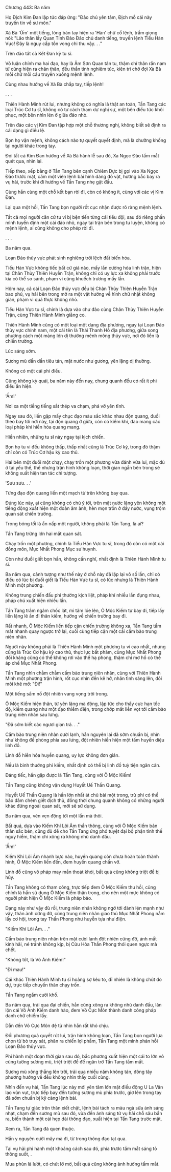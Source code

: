 




Chương 443: Ba năm


Họ Địch Kim Đan lập tức đáp ứng: "Đảo chủ yên tâm, Địch mỗ cái này truyền tin về sư môn."

Xà Bà 'Ừm' một tiếng, lòng bàn tay hiện ra 'Hàn' chữ cổ lệnh, trầm giọng nói: "Lão thân lấy Quan Tinh Đảo Đảo chủ danh tiếng, truyền lệnh Tiểu Hàn Vực! Đây là nguy cấp tồn vong chi thu vậy. . ."

Trên đảo tất cả Kết Đan kỳ tu sĩ.

Vô luận chính ma hai đạo, hay là Âm Sơn Quan tán tu, thậm chí thân rắn nam tử cũng hiện ra chân thân, đều thần tình nghiêm túc, kiên trì chờ đợi Xà Bà mỗi chữ mỗi câu truyền xuống mệnh lệnh.

Cùng nhau hướng về Xà Bà chắp tay, tiếp lệnh!

. . .

Thiên Hành Minh rút lui, nhưng không có nghĩa là thật an toàn, Tần Tang các loại Trúc Cơ tu sĩ, không có tư cách tham dự nghị sự, một bên điều tức khôi phục, một bên nhìn lén ở giữa đảo nhỏ.

Trên đảo các vị Kim Đan tập hợp một chỗ thương nghị, không biết sẽ định ra cái dạng gì điều lệ.

Bọn họ vận mệnh, không cách nào tự quyết quyết định, mà là chưởng khống tại người khác trong tay.

Đợi tất cả Kim Đan hướng về Xà Bà hành lễ sau đó, Xa Ngọc Đào tầm mắt quét qua, nhìn lại.

Tiếp theo, xếp bằng ở Tần Tang bên cạnh Chiêm Dực bị gọi vào Xa Ngọc Đào trước mặt, cầm một viên lệnh bài hình dáng đồ vật, hướng bắc bay ra vụ hải, trước khi đi hướng về Tần Tang nhẹ gật đầu.

Cùng hắn cùng một chỗ kết bạn rời đi, còn có không ít, cùng với các vị Kim Đan.

Lại qua một hồi, Tần Tang bọn người rốt cục nhận được rõ ràng mệnh lệnh.

Tất cả mọi người căn cứ tu vi bị bện tiến từng cái tiểu đội, sau đó riêng phần mình tuyển định một cái đảo nhỏ, ngay tại trận bên trong tu luyện, không có mệnh lệnh, ai cũng không cho phép rời đi.

. . .

Ba năm qua.

Loạn Đảo thủy vực phát sinh nghiêng trời lệch đất biến hóa.

Tiểu Hàn Vực không tiếc bất cứ giá nào, mấy lần cường hóa linh trận, hiện tại Chân Thủy Thiên Huyễn Trận, không chỉ có uy lực xa không phải trước kia có thể so sánh, phạm vi cũng khuếch trương mấy lần.

Hôm nay, cả cái Loạn Đảo thủy vực đều bị Chân Thủy Thiên Huyễn Trận bao phủ, vụ hải bên trong mở ra một vật hướng về hình chữ nhật không gian, phạm vi quả thực không nhỏ.

Tiểu Hàn Vực tu sĩ, chính là dựa vào chư đảo cùng Chân Thủy Thiên Huyễn Trận, cùng Thiên Hành Minh giằng co.

Thiên Hành Minh cũng có một loại một dạng địa phương, ngay tại Loạn Đảo thủy vực chính nam, một cái tên là Thái Thanh Hồ địa phương, giữa song phương cách một mảng lớn dị thường mênh mông thủy vực, nơi đó liền là chiến trường.

Lúc sáng sớm.

Sương mù dần dần tiêu tán, mặt nước như gương, yên lặng dị thường.

Không có một cái phi điểu.

Cũng không kỳ quái, ba năm này đến nay, chung quanh đều có rất ít phi điểu ẩn hiện.

'Ầm!'

Nơi xa một tiếng tiếng sắt thép va chạm, phá vỡ yên tĩnh.

Ngay sau đó, liền gặp mấy chục đạo màu sắc khác nhau độn quang, đuổi theo bay tới nơi này, tại độn quang ở giữa, còn có kiếm khí, đao mang các loại pháp khí hiển hóa quang mang.

Hiển nhiên, những tu sĩ này ngay tại kịch chiến.

Bọn họ tu vi đều không thấp, thấp nhất cũng là Trúc Cơ kỳ, trong đó thậm chí còn có Trúc Cơ hậu kỳ cao thủ.

Hai bên một đuổi một chạy, chạy trốn một phương vừa đánh vừa lui, mặc dù ở tại yếu thế, thế nhưng trận hình không loạn, thời gian ngắn bên trong sẽ không xuất hiện tan tác chi tượng.

'Sưu sưu. . .'

Từng đạo độn quang liền một mạch từ trên không bay qua.

Đúng lúc này, ai cũng không có chú ý tới, trên mặt nước lặng yên không một tiếng động xuất hiện một đoàn âm ảnh, hèn mọn trốn ở đáy nước, vụng trộm quan sát chiến trường.

Trong bóng tối là ẩn nấp một người, không phải là Tần Tang, là ai?

Tần Tang trừng lớn hai mắt quan sát.

Chạy trốn một phương, chính là Tiểu Hàn Vực tu sĩ, trong đó còn có một cái đồng môn, Mục Nhất Phong Mục sư huynh.

Còn như đuổi giết bọn hắn, không cần nghĩ, nhất định là Thiên Hành Minh tu sĩ.

Ba năm qua, cảnh tượng như thế này ở chỗ này đã lặp lại vô số lần, chỉ có điều có lúc bị đuổi giết là Tiểu Hàn Vực tu sĩ, có lúc nhưng là Thiên Hành Minh một phương.

Không trung chiến đấu phi thường kịch liệt, pháp khí nhiều lần đụng nhau, pháp chú xuất hiện nhiều lần.

Tần Tang trầm ngâm chốc lát, mi tâm lóe lên, Ô Mộc Kiếm tự bay đi, tiếp lấy liền lặng lẽ ẩn đi thân kiếm, hướng về chiến trường bay đi.

Rất nhanh, Ô Mộc Kiếm liền tiếp cận chiến trường không xa, Tần Tang tầm mắt nhanh quay ngược trở lại, cuối cùng tiếp cận một cái cẩm bào trung niên nhân.

Người này không phải là Thiên Hành Minh một phương tu vi cao nhất, nhưng cũng là Trúc Cơ hậu kỳ cao thủ, thực lực bất phàm, cùng Mục Nhất Phong đối kháng cũng có thể không rơi vào thế hạ phong, thậm chí mơ hồ có thể áp chế Mục Nhất Phong.

Tần Tang nhìn chằm chằm cẩm bào trung niên nhân, cùng với Thiên Hành Minh một phương trận hình, rốt cục nhìn đến kẽ hở, nhãn tình sáng lên, đôi môi khẽ mở: "Đi!"

Một tiếng sấm nổ đột nhiên vang vọng trời trong.

Ô Mộc Kiếm hiện thân, từ yên lặng mà động, lập tức cho thấy cực hạn tốc độ, kiếm quang như một đạo thiểm điện, trong chớp mắt liền vọt tới cẩm bào trung niên nhân sau lưng.

"Đã sớm biết các ngươi gian trá. . ."

Cẩm bào trung niên nhân cười lạnh, hắn nguyên lai đã sớm chuẩn bị, nhìn như không đề phòng phía sau lưng, đột nhiên hiển hiện một tấm huyền diệu linh đồ.

Linh đồ hiển hóa huyền quang, uy lực không đơn giản.

Nếu là bình thường phi kiếm, nhất định có thể bị linh đồ tuỳ tiện ngăn cản.

Đáng tiếc, hắn gặp được là Tần Tang, cùng với Ô Mộc Kiếm!

Tần Tang cũng không vận dụng Huyết Uế Thần Quang.

Huyết Uế Thần Quang là hắn lớn nhất át chủ bài một trong, trừ phi có thể bảo đảm chém giết địch thủ, đồng thời chung quanh không có những người khác đứng ngoài quan sát, mới sẽ sử dụng.

Ba năm qua, vẻn vẹn động tới một lần mà thôi.

Bất quá, dựa vào Kiếm Khí Lôi Âm thần thông, cùng với Ô Mộc Kiếm bản thân sắc bén, cũng đủ để cho Tần Tang ứng phó tuyệt đại bộ phận tình thế nguy hiểm, thậm chí xông ra không nhũ danh đầu.

'Ầm!'

Kiếm Khí Lôi Âm nhanh bực nào, huyền quang còn chưa hoàn toàn thành hình, Ô Mộc Kiếm liền đến, đem huyền quang chấn vỡ.

Linh đồ cũng vô pháp may mắn thoát khỏi, bất quá cũng không triệt để bị hủy.

Tần Tang không có tham công, trực tiếp đem Ô Mộc Kiếm thu hồi, cũng chính là hắn sử dụng Ô Mộc Kiếm thận trọng, cho nên một mực không có người phát hiện Ô Mộc Kiếm là pháp bảo.

Dạng này như vậy đủ rồi, trung niên nhân không ngờ tới đánh lén mạnh như vậy, thân ảnh cứng đờ, cùng trung niên nhân giao thủ Mục Nhất Phong nắm lấy cơ hội, trong tay Thần Phong như huyễn tựa như điện.

"Kiếm Khí Lôi Âm. . ."

Cẩm bào trung niên nhân trên mặt cười lạnh đột nhiên cứng đờ, ánh mắt kinh hãi, né tránh không kịp, bị Cửu Hỏa Thần Phong thói quen ngực mà chết.

"Không tốt, là Vô Ảnh Kiếm!"

"Đi mau!"

Cái khác Thiên Hành Minh tu sĩ hoảng sợ kêu to, dĩ nhiên là không chút do dự, trực tiếp chuyển thân chạy trốn.

Tần Tang ngầm cười khổ.

Ba năm qua, trải qua đại chiến, hắn cũng xông ra không nhũ danh đầu, lăn lộn cái Vô Ảnh Kiếm danh hào, đem Vô Cực Môn thành danh công pháp danh chữ chiếm lấy.

Dẫn đến Vô Cực Môn đệ tử nhìn hắn rất khó chịu.

Đối phương quả quyết rút lui, trận hình không loạn, Tần Tang bọn người lựa chọn từ bỏ truy sát, phân ra chiến lợi phẩm, Tần Tang một mình phản hồi Loạn Đảo thủy vực.

Phi hành một đoạn thời gian sau đó, bắc phương xuất hiện một cái to lớn vô cùng tường sương mù, triệt triệt để để ngăn trở Tần Tang tầm mắt.

Sương mù xông thẳng lên trời, trải qua nhiều năm không tán, đông tây phương hướng về đều không nhìn thấy cuối cùng.

Nhìn đến vụ hải, Tần Tang lúc này mới yên tâm lớn mật điều động U La Vân lao vùn vụt, trực tiếp bay đến tường sương mù phía trước, giơ lên trong tay đã sớm chuẩn bị kỹ càng lệnh bài.

Tần Tang tự giác trên thân xiết chặt, lệnh bài tách ra màu ngà sữa ánh sáng nhạt, chạm đến sương mù sau đó, vừa đến ánh sáng từ vụ hải chỗ sâu bắn ra, biến thành một cái hẹp dài thông đạo, xuất hiện tại Tần Tang trước mặt.

Xem ra, Tần Tang đã quen thuộc.

Hắn y nguyên cưỡi mây mà đi, từ trong thông đạo tạt qua.

Tại vụ hải phi hành một khoảng cách sau đó, phía trước tầm mắt sáng tỏ thông suốt, .

Mưa phùn lả lướt, có chút lờ mờ, bất quá cũng không ảnh hưởng tầm mắt.




